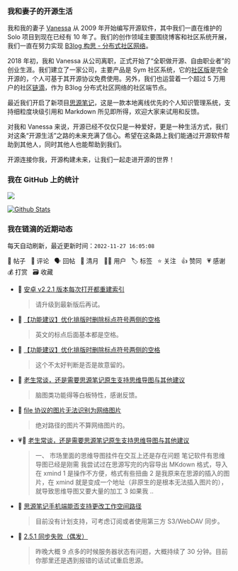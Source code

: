### 我和妻子的开源生活

我和我的妻子 [Vanessa](https://github.com/Vanessa219) 从 2009 年开始编写开源软件，其中我们一直在维护的 Solo 项目到现在已经有 10 年了。我们的创作领域主要围绕博客和社区系统开展，我们一直在努力实现 [B3log 构思 - 分布式社区网络](https://ld246.com/article/1546941897596)。

2018 年初，我和 Vanessa 从公司离职，正式开始了“全职做开源、自由职业者”的创业生涯。我们建立了一家公司，主要产品是 Sym 社区系统，它的[社区版](https://github.com/88250/symphony)是完全开源的，个人可基于其开源协议免费使用。另外，我们也运营着一个超过 5 万用户的社区[链滴](https://ld246.com)，作为 B3log 分布式社区网络的社区端节点。

最近我们开启了新项目[思源笔记](https://github.com/siyuan-note/siyuan)，这是一款本地离线优先的个人知识管理系统，支持细粒度块级引用和 Markdown 所见即所得，欢迎大家来试用和反馈。

对我和 Vanessa 来说，开源已经不仅仅只是一种爱好，更是一种生活方式，我们对这条“开源生活”之路的未来充满了信心。希望在这条路上我们能通过开源软件帮助到其他人，同时其他人也能帮助到我们。

开源连接你我，开源构建未来，让我们一起走进开源的世界！

### 我在 GitHub 上的统计

<a title="Hits" target="_blank" href="https://github.com/88250/88250"><img src="https://hits.b3log.org/88250/88250.svg"></a>

[![Github Stats](https://github-readme-stats.vercel.app/api?username=88250&theme=tokyonight&show_icons=true)](https://github.com/88250)

<!--events start -->

### 我在链滴的近期动态

每天自动刷新，最近更新时间：`2022-11-27 16:05:08`

📝 帖子 &nbsp; 💬 评论 &nbsp; 🗣 回帖 &nbsp; 🌙 清月 &nbsp; 👨‍💻 用户 &nbsp; 🏷️ 标签 &nbsp; ⭐️ 关注 &nbsp; 👍 赞同 &nbsp; 💗 感谢 &nbsp; 💰 打赏 &nbsp; 🗃 收藏

* 💬 [安卓 v2.2.1 版本每次打开都重建索引](https://ld246.com/article/1669535990810/comment/1669536110173#comments)

  > 请升级到最新版后再试。
* 💬 [【功能建议】优化排版时删除标点符号两侧的空格](https://ld246.com/article/1669521169955/comment/1669527407240#comments)

  > 英文的标点后面基本都是空格。
* 💬 [【功能建议】优化排版时删除标点符号两侧的空格](https://ld246.com/article/1669521169955/comment/1669526015829#comments)

  > 这个不太好判断是否是故意留的。
* 💬 [老生常谈，还是需要思源笔记原生支持思维导图与其他建议](https://ld246.com/article/1669521516658/comment/1669525978153#comments)

  > 脑图类功能得等白板特性，感谢反馈。
* 💬 [file 协议的图片无法识别为网络图片](https://ld246.com/article/1669523697657/comment/1669525931078#comments)

  > 绝对路径的图片不算网络图片的。
* 💗📝 [老生常谈，还是需要思源笔记原生支持思维导图与其他建议](https://ld246.com/article/1669521516658)

  > 一、 市场里面的思维导图挂件在交互上还是存在问题 笔记软件有思维导图已经是刚需 我尝试过在思源写完的内容导出 MKdown 格式，导入在 xmind 1 是操作不方便，格式有些扭曲 2 是我原来在思源的插入的图片，在 xmind 就是变成一个地址（非原生的是根本无法插入图片的），就导致思维导图又要大量的加工 3 如果我 ..
* 💬 [思源笔记手机端能否支持更改工作空间路径](https://ld246.com/article/1669516490985/comment/1669519173690#comments)

  > 目前没有计划支持，可考虑订阅或者使用第三方 S3/WebDAV 同步。
* 💬 [2.5.1 同步失败（偶发）](https://ld246.com/article/1669480754297/comment/1669481281131#comments)

  > 昨晚大概 9 点多的时候服务器状态有问题，大概持续了 30 分钟。目前你那里还是遇到报错的话试试重启思源。


<!--events end -->
